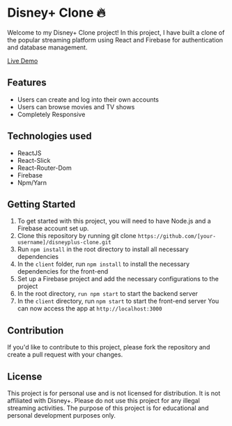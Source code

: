 # Disney+ Clone 🔥
Welcome to my Disney+ Clone project! In this project, I have built a clone of the popular streaming platform using React and Firebase for authentication and database management.

[Live Demo]("https://disneyplus-clone-f00a7.web.app/")

## Features
- Users can create and log into their own accounts
- Users can browse movies and TV shows
- Completely Responsive

## Technologies used
- ReactJS
- React-Slick
- React-Router-Dom
- Firebase
- Npm/Yarn

## Getting Started
1. To get started with this project, you will need to have Node.js and a Firebase account set up.
2. Clone this repository by running git clone `https://github.com/[your-username]/disneyplus-clone.git`
3. Run `npm install` in the root directory to install all necessary dependencies
4. In the `client` folder, run `npm install` to install the necessary dependencies for the front-end
5. Set up a Firebase project and add the necessary configurations to the project
6. In the root directory, `run npm start` to start the backend server
7. In the `client` directory, run `npm start` to start the front-end server
You can now access the app at `http://localhost:3000`

## Contribution
If you'd like to contribute to this project, please fork the repository and create a pull request with your changes.
## License
This project is for personal use and is not licensed for distribution. It is not affiliated with Disney+. Please do not use this project for any illegal streaming activities. The purpose of this project is for educational and personal development purposes only.
